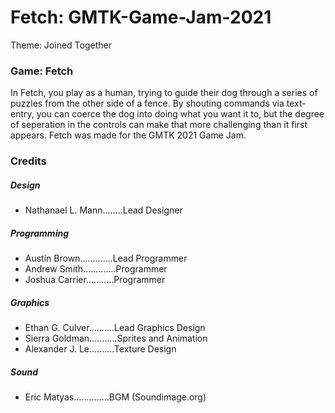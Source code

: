 # Fetch: GMTK-Game-Jam-2021
Theme: Joined Together

### Game: Fetch
In Fetch, you play as a human, trying to guide their dog through a series of puzzles from the other side of a fence. 
By shouting commands via text-entry, you can coerce the dog into doing what you want it to, 
but the degree of seperation in the controls can make that more challenging than it first appears.
Fetch was made for the GMTK 2021 Game Jam.

### Credits
##### Design
+ Nathanael L. Mann........Lead Designer
##### Programming
+ Austin Brown.............Lead Programmer
+ Andrew Smith.............Programmer
+ Joshua Carrier...........Programmer
##### Graphics
+ Ethan G. Culver..........Lead Graphics Design
+ Sierra Goldman...........Sprites and Animation
+ Alexander J. Le..........Texture Design
##### Sound
+ Eric Matyas..............BGM (Soundimage.org)
